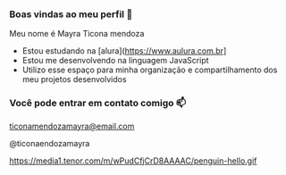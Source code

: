 ### Boas vindas ao meu perfil 🍓

Meu nome é Mayra Ticona mendoza

- Estou estudando na [alura](https://www.aulura.com.br]
- Estou me desenvolvendo na linguagem JavaScript
- Utilizo esse espaço para minha organização e compartilhamento dos meu projetos desenvolvidos
  
### Você pode entrar em contato comigo 📫

ticonamendozamayra@email.com

@ticonaendozamayra


https://media1.tenor.com/m/wPudCfjCrD8AAAAC/penguin-hello.gif
